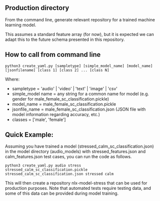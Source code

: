 ## Production directory

From the command line, generate relevant repository for a trained machine 
learning model.

This assumes a standard feature array (for now), but it is expected we can 
adapt this to the future schema presented in this repository.

## How to call from command line 

```python3 
python3 create_yaml.py [sampletype] [simple_model_name] [model_name] [jsonfilename] [class 1] [class 2] ... [class N]
```

Where:
- sampletype = 'audio' | 'video' | 'text' | 'image' | 'csv'
- simple_model name = any string for a common name for model (e.g. gender for male_female_sc_classification.pickle)
- model_name = male_female_sc_classification.pickle
- jsonfile_name = male_female_sc_classification.json (JSON file with model information regarding accuracy, etc.)
- classes = ['male', 'female']

## Quick Example:

Assuming you have trained a model (stressed_calm_sc_classification.json) in the model directory (audio_models) with stressed_features.json and calm_features.json test cases, you can run the code as follows.

```python3
python3 create_yaml.py audio stress stressed_calm_sc_classification.pickle stressed_calm_sc_classification.json stressed calm  
```

This will then create a repository nlx-model-stress that can be used for production purposes. Note that automated tests 
require testing data, and some of this data can be provided during model training.
